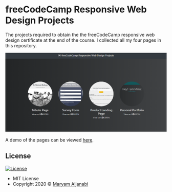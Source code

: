 # freeCodeCamp Responsive Web Design Projects

The projects required to obtain the the freeCodeCamp responsive web design certificate at the end of the course. I collected all my four pages in this repository.

![project](screenshot.png)

A demo of the pages can be viewed [here](https://maryamaljanabi.github.io/fcc-responsive-web-design/.).

## License

[![License](https://img.shields.io/:License-MIT-blue.svg?style=flat-square)](http://badges.mit-license.org)

- MIT License
- Copyright 2020 © [Maryam Aljanabi](https://github.com/maryamaljanabi)
